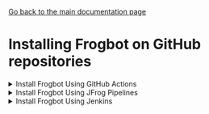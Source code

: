 [Go back to the main documentation page](https://github.com/jfrog/frogbot)

# Installing Frogbot on GitHub repositories

   <details>
      <summary>Install Frogbot Using GitHub Actions</summary>

   - Make sure you have the connection details of your JFrog environment.

   - Go to your **Frogbot Management Repository** settings page and save the JFrog connection details as repository secrets with the following names - **JF_URL**, **JF_USER**, and **JF_PASSWORD**

   > **_NOTE:_** You can also use **JF_XRAY_URL** and **JF_ARTIFACTORY_URL** instead of **JF_URL**, and **JF_ACCESS_TOKEN**
   > instead of **JF_USER** and **JF_PASSWORD**

   ![](../images/github-repository-secrets.png)

   - Check the Allow GitHub Actions to create and approve pull requests check box.

   ![](../images/github-pr-permissions.png)

   - Create a new [GitHub environment](https://docs.github.com/en/actions/deployment/targeting-different-environments/using-environments-for-deployment#creating-an-environment)
   called **frogbot** and add people or public teams as reviewers. The chosen reviewers can trigger Frogbot scans on pull requests.

   ![](../images/github-environment.png)

   - Use our [GitHub Actions templates](templates/github-actions/README.md#frogbot-gitHub-actions-templates) to add Frogbot workflows to your project.

   - Push the workflow files to the **.github/workflows** directory in the root of your **Frogbot Management Repository**.
   </details>

   <details>
      <summary>Install Frogbot Using JFrog Pipelines</summary>

   | Important: Using Frogbot with JFrog Pipelines isn't recommended for open source projects. Read more about it in the [Security note for pull requests scanning](../README.md#-security-note-for-pull-requests-scanning) section. |
   | -------------------------------------------------------------------------------------------------------------------------------------------------------------------------------------------------------------------- |

   - Make sure you have the connection details of your JFrog environment.

   - Save the JFrog connection details as a [JFrog Platform Access Token Integration](https://www.jfrog.com/confluence/display/JFROG/JFrog+Platform+Access+Token+Integration)
   named **jfrogPlatform**.

   - Save your GitHub access token in a [GitHub Integration](https://www.jfrog.com/confluence/display/JFROG/GitHub+Enterprise+Integration) named
   **gitIntegration**.

   - Create a **pipelines.yml** file using one of the available [templates](templates/jfrog-pipelines) and push the file to your Frogbot Management Git repository under a directory named `.jfrog-pipelines`.

   - In the **pipelines.yml**, make sure to set values for all the mandatory variables.

   - In the **pipelines.yml**, if you're using a Windows agent, modify the code inside the onExecute sections as described in the template comments.

   **Important**
    - Make sure all the build tools used to build the project are installed on the build agent.

   </details>

   <details>
     <summary>Install Frogbot Using Jenkins</summary>

   | Important: Using Frogbot with JFrog Pipelines isn't recommended for open source projects. Read more about it in the [Security note for pull requests scanning](../README.md#-security-note-for-pull-requests-scanning) section. |
   | -------------------------------------------------------------------------------------------------------------------------------------------------------------------------------------------------------------------- |

   - Make sure you have the connection details of your JFrog environment.

   - Save the JFrog connection details as Credentials in Jenkins with the following Credential IDs: **JF_URL**,
   **JF_USER** and **JF_PASSWORD** (You can also use **JF_XRAY_URL** and **JF_ARTIFACTORY_URL** instead of **JF_URL**
   and **JF_ACCESS_TOKEN** instead of **JF_USER** and **JF_PASSWORD**).

   - Save your GitHub access token as a Credential in Jenkins with the `FROGBOT_GIT_TOKEN` Credential ID.

- Create a Jenkinsfile with the below template content under the root of your **Frogbot Management Repository**.
   <details>
          <summary>Template</summary>

        ```groovy
        // Run the job once an hour 
        CRON_SETTINGS = '''* */1 * * *'''
        pipeline {
            agent any
            triggers {
                cron(CRON_SETTINGS)
            }
            environment {   
                // [Mandatory]
                // JFrog platform URL (This functionality requires version 3.29.0 or above of Xray)
                JF_URL = credentials("JF_URL")
   
                // [Mandatory if JF_USER and JF_PASSWORD are not provided]
                // JFrog access token with 'read' permissions for Xray
                JF_ACCESS_TOKEN= credentials("JF_ACCESS_TOKEN")
   
                // [Mandatory if JF_ACCESS_TOKEN is not provided]
                // JFrog user and password with 'read' permissions for Xray
                // JF_USER = credentials("JF_USER")
                // JF_PASSWORD = credentials("JF_PASSWORD")
   
                // [Mandatory]
                // GitHub enterprise server access token with the following permissions:
                // Read and Write access to code, pull requests, security events, and workflows
                JF_GIT_TOKEN = credentials("FROGBOT_GIT_TOKEN")
                JF_GIT_PROVIDER = "github"
   
                // [Mandatory]
                // GitHub enterprise server organization namespace
                JF_GIT_OWNER = ""
   
                // [Mandatory]
                // API endpoint to GitHub enterprise server
                JF_GIT_API_ENDPOINT = ""
              
                // [Optional]
                // If the machine that runs Frogbot has no access to the internet, set the name of a remote repository 
                // in Artifactory, which proxies https://releases.jfrog.io
                // The 'frogbot' executable and other tools it needs will be downloaded through this repository.
                // JF_RELEASES_REPO= ""


       

                //////////////////////////////////////////////////////////////////////////
                //   If your project uses a 'frogbot-config.yml' file, you can define   //
                //   the following variables inside the file, instead of here.          //
                //////////////////////////////////////////////////////////////////////////

                // [Mandatory if the two conditions below are met]
                // 1. The project uses yarn 2, NuGet or .NET to download its dependencies
                // 2. The `installCommand` variable isn't set in your frogbot-config.yml file.
                //
                // The command that installs the project dependencies (e.g "nuget restore")
                JF_INSTALL_DEPS_CMD = ""

                // [Optional, default: "."]
                // Relative path to the root of the project in the Git repository
                // JF_WORKING_DIR= path/to/project/dir
            
                // [Optional]
                // Xray Watches. Learn more about them here: https://www.jfrog.com/confluence/display/JFROG/Configuring+Xray+Watches
                // JF_WATCHES= <watch-1>,<watch-2>...<watch-n>
            
                // [Optional]
                // JFrog project. Learn more about it here: https://www.jfrog.com/confluence/display/JFROG/Projects
                // JF_PROJECT= <project-key>
            
                // [Optional, default: "FALSE"]
                // Displays all existing vulnerabilities, including the ones that were added by the pull request.
                // JF_INCLUDE_ALL_VULNERABILITIES= "TRUE"
            
                // [Optional, default: "TRUE"]
                // Fails the Frogbot task if any security issue is found.
                // JF_FAIL= "FALSE"
  
                // [Optional, default: "TRUE"]
                // Relative path to a Pip requirements.txt file. If not set, the python project's dependencies are determined and scanned using the project setup.py file.
                // JF_REQUIREMENTS_FILE= ""
  
                // [Optional, Default: "TRUE"]
                // Use Gradle wrapper.
                // JF_USE_WRAPPER= "FALSE"

                // [Optional]
                // Frogbot will download the project dependencies if they're not cached locally. To download the
                // dependencies from a virtual repository in Artifactory, set the name of of the repository. There's no
                // need to set this value, if it is set in the frogbot-config.yml file.
                // JF_DEPS_REPO= ""
  
                // [Optional]
                // Template for the branch name generated by Frogbot when creating pull requests with fixes.
                // The template must include ${BRANCH_NAME_HASH}, to ensure that the generated branch name is unique.
                // The template can optionally include the ${IMPACTED_PACKAGE} and ${FIX_VERSION} variables.
                // JF_BRANCH_NAME_TEMPLATE= "frogbot-${IMPACTED_PACKAGE}-${BRANCH_NAME_HASH}"
    
                // [Optional]
                // Template for the commit message generated by Frogbot when creating pull requests with fixes
                // The template can optionally include the ${IMPACTED_PACKAGE} and ${FIX_VERSION} variables.
                // JF_COMMIT_MESSAGE_TEMPLATE= "Upgrade ${IMPACTED_PACKAGE} to ${FIX_VERSION}"
    
                // [Optional]
                // Template for the pull request title generated by Frogbot when creating pull requests with fixes.
                // The template can optionally include the ${IMPACTED_PACKAGE} and ${FIX_VERSION} variables.
                // JF_PULL_REQUEST_TITLE_TEMPLATE= "[🐸 Frogbot] Upgrade ${IMPACTED_PACKAGE} to to ${FIX_VERSION}"

                // [Optional, Default: "FALSE"]
                // If true, Frogbot creates a single pull request with all the fixes.
                // If false, Frogbot creates a separate pull request for each fix.
                // JF_GIT_AGGREGATE_FIXES: "FALSE"
            }
            stages {
                     stage('Download Frogbot') {
                         steps {
                             // For Linux / MacOS runner:
                             sh """ curl -fLg "https://releases.jfrog.io/artifactory/frogbot/v2/[RELEASE]/getFrogbot.sh" | sh"""
                             // For Windows runner:
                             // powershell """iwr https://releases.jfrog.io/artifactory/frogbot/v2/[RELEASE]/frogbot-windows-amd64/frogbot.exe -OutFile .\frogbot.exe"""
                         }
                     }
                     stage('Scan Pull Requests') {
                         steps {
                             sh "./frogbot scan-pull-requests"
                             // For Windows runner:
                             // powershell """.\frogbot.exe scan-pull-requests"""
                         }
                     }
                     stage('Scan and Fix Repos') {
                          steps {
                              sh "./frogbot scan-and-fix-repos"
                              // For Windows runner:
                              // powershell """.\frogbot.exe scan-and-fix-repos"""
                          }    
                     }    
                 }
             }
        ```
        </details>

- In the Jenkinsfile, set the values of all the mandatory variables.

- In the Jenkinsfile, modify the code inside the `Download Frogbot`, `Scan Pull Requests` and `Scan and Fix Repos` according to the Jenkins agent operating system.

- Create a job in Jenkins pointing to the Jenkinsfile in your **Frogbot Management Repository**.

**Important**
- Make sure that either **JF_USER** and **JF_PASSWORD** or **JF_ACCESS_TOKEN** are set in the Jenkinsfile, but not both. 
- Make sure all the build tools used to build the project are installed on the Jenkins agent.

</details>

